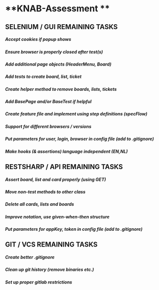 # **KNAB-Assessment **

## SELENIUM / GUI REMAINING TASKS

##### Accept cookies if popup shows
##### Ensure browser is properly closed after test(s)
##### Add additional page objects (HeaderMenu, Board)
##### Add tests to create board, list, ticket
##### Create helper method to remove boards, lists, tickets
##### Add BasePage and/or BaseTest if helpful
##### Create feature file and implement using step definitions (specFlow) 
##### Support for different browsers / versions
##### Put parameters for user, login, browser in config file (add to .gitignore)
##### Make hooks (& assertions) language independent (EN,NL)

## RESTSHARP / API REMAINING TASKS

##### Assert board, list and card properly (using GET)				
##### Move non-test methods to other class
##### Delete all cards, lists and boards
##### Improve notation, use given-when-then structure
##### Put parameters for appKey, token in config file (add to .gitignore)

## GIT / VCS REMAINING TASKS

##### Create better .gitignore						
##### Clean up git history (remove binaries etc.)					
##### Set up proper gitlab restrictions	